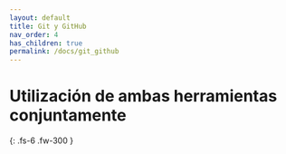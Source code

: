 ```yaml
---
layout: default
title: Git y GitHub
nav_order: 4
has_children: true
permalink: /docs/git_github
---
```


# Utilización de ambas herramientas conjuntamente

{: .fs-6 .fw-300 }
